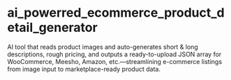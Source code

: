 # ai_powerred_ecommerce_product_detail_generator
AI tool that reads product images and auto-generates short &amp; long descriptions, rough pricing, and outputs a ready-to-upload JSON array for WooCommerce, Meesho, Amazon, etc.—streamlining e-commerce listings from image input to marketplace-ready product data.
